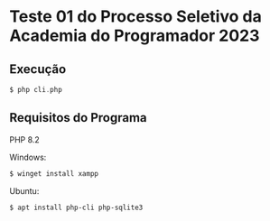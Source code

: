 # Teste 01 do Processo Seletivo da Academia do Programador 2023


## Execução

```php
$ php cli.php
```

## Requisitos do Programa

PHP 8.2

Windows:

```bash
$ winget install xampp
```

Ubuntu:

```bash
$ apt install php-cli php-sqlite3
```
